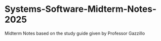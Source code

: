 # Systems-Software-Midterm-Notes-2025
Midterm Notes based on the study guide given by Professor Gazzillo
